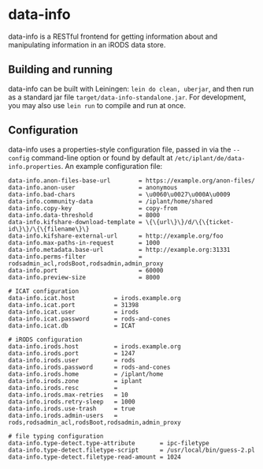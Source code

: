 # data-info

data-info is a RESTful frontend for getting information about and manipulating
information in an iRODS data store.

## Building and running

data-info can be built with Leiningen: `lein do clean, uberjar`, and then run as a standard jar file `target/data-info-standalone.jar`. For development, you may also use `lein run` to compile and run at once.

## Configuration

data-info uses a properties-style configuration file, passed in via the `--config` command-line option or found by default at `/etc/iplant/de/data-info.properties`. An example configuration file:

```properties
data-info.anon-files-base-url        = https://example.org/anon-files/
data-info.anon-user                  = anonymous
data-info.bad-chars                  = \u0060\u0027\u000A\u0009
data-info.community-data             = /iplant/home/shared
data-info.copy-key                   = copy-from
data-info.data-threshold             = 8000
data-info.kifshare-download-template = \{\{url\}\}/d/\{\{ticket-id\}\}/\{\{filename\}\}
data-info.kifshare-external-url      = http://example.org/foo
data-info.max-paths-in-request       = 1000
data-info.metadata.base-url          = http://example.org:31331
data-info.perms-filter               = rodsadmin_acl,rodsBoot,rodsadmin,admin_proxy
data-info.port                       = 60000
data-info.preview-size               = 8000

# ICAT configuration
data-info.icat.host           = irods.example.org
data-info.icat.port           = 31398
data-info.icat.user           = irods
data-info.icat.password       = rods-and-cones
data-info.icat.db             = ICAT

# iRODS configuration
data-info.irods.host          = irods.example.org
data-info.irods.port          = 1247
data-info.irods.user          = rods
data-info.irods.password      = rods-and-cones
data-info.irods.home          = /iplant/home
data-info.irods.zone          = iplant
data-info.irods.resc          =
data-info.irods.max-retries   = 10
data-info.irods.retry-sleep   = 1000
data-info.irods.use-trash     = true
data-info.irods.admin-users   = rods,rodsadmin_acl,rodsBoot,rodsadmin,admin_proxy

# file typing configuration
data-info.type-detect.type-attribute       = ipc-filetype
data-info.type-detect.filetype-script      = /usr/local/bin/guess-2.pl
data-info.type-detect.filetype-read-amount = 1024
```
